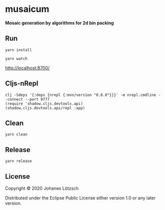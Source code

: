 # musaicum

**Mosaic generation by algorithms for 2d bin packing**

## Run

``` shell
yarn install

yarn watch
```

[http://localhost:8700/](http://localhost:8700/)

## Cljs-nRepl

```shell
clj -Sdeps '{:deps {nrepl {:mvn/version "0.8.0"}}}' -m nrepl.cmdline --connect --port 8777
(require 'shadow.cljs.devtools.api)
(shadow.cljs.devtools.api/repl :app)
```

## Clean

``` shell
yarn clean
```

## Release

``` shell
yarn release
```

## License

Copyright © 2020 Johanes Lötzsch

Distributed under the Eclipse Public License either version 1.0 or any later version.
